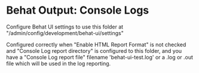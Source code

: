 # Behat Output: Console Logs

Configure Behat UI settings to use this folder at
"/admin/config/development/behat-ui/settings"

Configured correctly when "Enable HTML Report Format" is not checked
and "Console Log report directory" is configured to this folder,
and you have a "Console Log report file" filename 'behat-ui-test.log'
or a .log or .out file which will be used in the log reporting.
